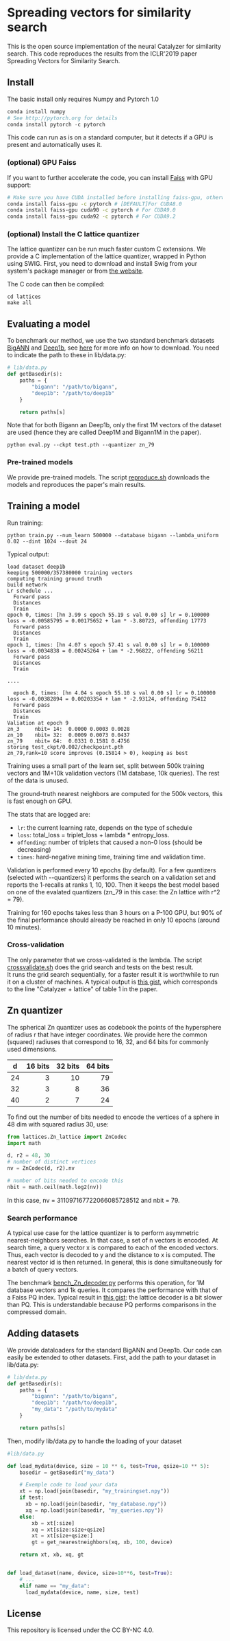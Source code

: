 # Spreading vectors for similarity search

This is the open source implementation of the neural Catalyzer for similarity search.
This code reproduces the results from the ICLR'2019 paper Spreading Vectors for Similarity Search.


## Install

The basic install only requires Numpy and Pytorch 1.0
```python
conda install numpy
# See http://pytorch.org for details
conda install pytorch -c pytorch
```


This code can run as is on a standard computer, but it detects if a GPU is present and automatically uses it.

### (optional) GPU Faiss

If you want to further accelerate the code, you can install [Faiss](https://github.com/facebookresearch/faiss) with GPU support:
```bash
# Make sure you have CUDA installed before installing faiss-gpu, otherwise it falls back to CPU version
conda install faiss-gpu -c pytorch # [DEFAULT]For CUDA8.0
conda install faiss-gpu cuda90 -c pytorch # For CUDA9.0
conda install faiss-gpu cuda92 -c pytorch # For CUDA9.2
```

### (optional) Install the C lattice quantizer

The lattice quantizer can be run much faster custom C extensions.
We provide a C implementation of the lattice quantizer, wrapped in Python using SWIG.
First, you need to download and install Swig from your system's package manager or from [the website](http://www.swig.org/download.html).

The C code can then be compiled:
```
cd lattices
make all
```


## Evaluating a model

To benchmark our method, we use the two standard benchmark datasets [BigANN](http://corpus-texmex.irisa.fr/) and [Deep1b](https://yadi.sk/d/11eDCm7Dsn9GA), see [here](https://github.com/facebookresearch/faiss/tree/master/benchs#getting-bigann) for more info on how to download.
You need to indicate the path to these in lib/data.py:
```python
# lib/data.py
def getBasedir(s):
    paths = {
        "bigann": "/path/to/bigann",
        "deep1b": "/path/to/deep1b"
    }

    return paths[s]
```
Note that for both Bigann an Deep1b, only the first 1M vectors of the dataset are used (hence they are called Deep1M and Bigann1M in the paper).

```
python eval.py --ckpt test.pth --quantizer zn_79
```

### Pre-trained models

We provide pre-trained models.
The script [reproduce.sh](reproduce.sh) downloads the models and reproduces the paper's main results.

## Training a model

Run training:
```
python train.py --num_learn 500000 --database bigann --lambda_uniform 0.02 --dint 1024 --dout 24
```

Typical output:
```
load dataset deep1b
keeping 500000/357380000 training vectors
computing training ground truth
build network
Lr schedule ...
  Forward pass
  Distances
  Train
epoch 0, times: [hn 3.99 s epoch 55.19 s val 0.00 s] lr = 0.100000 loss = -0.00585795 = 0.00175652 + lam * -3.80723, offending 17773
  Forward pass
  Distances
  Train
epoch 1, times: [hn 4.07 s epoch 57.41 s val 0.00 s] lr = 0.100000 loss = -0.0034838 = 0.00245264 + lam * -2.96822, offending 56211
  Forward pass
  Distances
  Train

....

  epoch 8, times: [hn 4.04 s epoch 55.10 s val 0.00 s] lr = 0.100000 loss = -0.00382894 = 0.00203354 + lam * -2.93124, offending 75412
  Forward pass
  Distances
  Train
Valiation at epoch 9
zn_3     nbit= 14:  0.0000 0.0003 0.0028
zn_10    nbit= 32:  0.0009 0.0073 0.0437
zn_79    nbit= 64:  0.0331 0.1581 0.4756
storing test_ckpt/0.002/checkpoint.pth
zn_79,rank=10 score improves (0.15814 > 0), keeping as best
```

Training uses a small part of the learn set, split between 500k training vectors and 1M+10k validation vectors (1M database, 10k queries). The rest of the data is unused.

The ground-truth nearest neighbors are computed for the 500k vectors, this is fast enough on GPU.

The stats that are logged are:
- `lr`: the current learning rate, depends on the type of schedule
- `loss`: total_loss = triplet_loss + lambda * entropy_loss.
- `offending`: number of triplets that caused a non-0 loss (should be decreasing)
- `times`: hard-negative mining time, training time and validation time.

Validation is performed every 10 epochs (by default).
For a few quantizers (selected with --quantizers) it performs the search on a validation set and reports the 1-recalls at ranks 1, 10, 100.
Then it keeps the best model based on one of the evalated quantizers (zn_79 in this case: the Zn lattice with r^2 = 79).

Training for 160 epochs takes less than 3 hours on a P-100 GPU, but 90% of the final performance should already be reached in only 10 epochs (around 10 minutes).

### Cross-validation

The only parameter that we cross-validated is the lambda.
The script [crossvalidate.sh](crossvalidate.sh) does the grid search and tests on the best result.  
It runs the grid search sequentially, for a faster result it is worthwhile to run it on a cluster of machines.
A typical output is [this gist](https://gist.github.com/mdouze/bd34ceb6b17c3616e0b4e6a45e387cb7), which corresponds to the line "Catalyzer + lattice" of table 1 in the paper.

## Zn quantizer

The spherical Zn quantizer uses as codebook the points of the hypersphere of radius r that have integer coordinates. We provide here the common (squared) radiuses that correspond to 16, 32, and 64 bits for commonly used dimensions.


| d  | 16 bits | 32 bits | 64 bits |
|----|--------:|--------:|--------:|
| 24 |       3 |      10 |      79 |
| 32 |       3 |       8 |      36 |
| 40 |       2 |       7 |      24 |

To find out the number of bits needed to encode the vertices of a sphere in 48 dim with squared radius 30, use:
```python
from lattices.Zn_lattice import ZnCodec
import math

d, r2 = 48, 30
# number of distinct vertices
nv = ZnCodec(d, r2).nv

# number of bits needed to encode this
nbit = math.ceil(math.log2(nv))
```
In this case, nv = 311097167722066085728512 and nbit = 79.

### Search performance

A typical use case for the lattice quantizer is to perform asymmetric nearest-neighbors searches.
In that case, a set of n vectors is encoded.
At search time, a query vector x is compared to each of the encoded vectors.
Thus, each vector is decoded to y and the distance to x is computed.
The nearest vector id is then returned.
In general, this is done simultaneously for a batch of query vectors.

The benchmark [bench_Zn_decoder.py](lattices/bench_Zn_decoder.py) performs this operation, for 1M database vectors and 1k queries.
It compares the performance with that of a Faiss PQ index.
Typical result in [this gist](https://gist.github.com/mdouze/0b3ae8c88ba62aae234cdb8507164934): the lattice decoder is a bit slower than PQ.
This is understandable because PQ performs comparisons in the compressed domain.


## Adding datasets

We provide dataloaders for the standard BigANN and Deep1b.
Our code can easily be extended to other datasets.
First, add the path to your dataset in lib/data.py:
```python
# lib/data.py
def getBasedir(s):
    paths = {
        "bigann": "/path/to/bigann",
        "deep1b": "/path/to/deep1b",
        "my_data": "/path/to/mydata"
    }

    return paths[s]
```

Then, modify lib/data.py to handle the loading of your dataset
```python
#lib/data.py

def load_mydata(device, size = 10 ** 6, test=True, qsize=10 ** 5):
    basedir = getBasedir("my_data")

    # Exemple code to load your data
    xt = np.load(join(basedir, "my_trainingset.npy"))
    if test:
      xb = np.load(join(basedir, "my_database.npy"))
      xq = np.load(join(basedir, "my_queries.npy"))
    else:
        xb = xt[:size]
        xq = xt[size:size+qsize]
        xt = xt[size+qsize:]
        gt = get_nearestneighbors(xq, xb, 100, device)

    return xt, xb, xq, gt


def load_dataset(name, device, size=10**6, test=True):
    # ...
    elif name == "my_data":
      load_mydata(device, name, size, test)

```


## License

This repository is licensed under the CC BY-NC 4.0.
